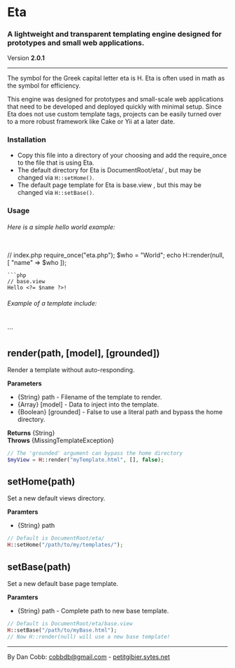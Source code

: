 # Eta
### A lightweight and transparent templating engine designed for prototypes and small web applications.
Version **2.0.1**

---
The symbol for the Greek capital letter eta is H. Eta is often used in math as the symbol for efficiency.

This engine was designed for prototypes and small-scale web applications that need to be developed and deployed quickly with minimal setup. Since Eta does not use custom template tags, projects can be easily turned over to a more robust framework like Cake or Yii at a later date.

### Installation
* Copy this file into a directory of your choosing and add the require_once to the file that is using Eta.
* The default directory for Eta is DocumentRoot/eta/ , but may be changed via ```H::setHome()```.
* The default page template for Eta is base.view , but this may be changed via ```H::setBase()```.

### Usage
###### Here is a simple hello world example:
> ```php
// index.php
require_once("eta.php");
$who = "World";
echo H::render(null, [
    "name" => $who
]);
```
```php
// base.view
Hello <?= $name ?>!
```

###### Example of a template include:
> ```php
<div id="myWidget">
    <?= H::render("neatWidget.html") ?>
</div>
```


## render(path, [model], [grounded])
Render a template without auto-responding.

**Parameters**
* {String} path - Filename of the template to render.
* {Array} [model] - Data to inject into the template.
* {Boolean} [grounded] - False to use a literal path and bypass the home directory.

**Returns** {String}  
**Throws** {MissingTemplateException}

```php
// The 'grounded' argument can bypass the home directory
$myView = H::render("myTemplate.html", [], false);
```


## setHome(path)
Set a new default views directory.

**Paramters**
* {String} path

```php
// Default is DocumentRoot/eta/
H::setHome("/path/to/my/templates/");
```


## setBase(path)
Set a new default base page template.

**Paramters**
* {String} path - Complete path to new base template.

```php
// Default is DocumentRoot/eta/base.view
H::setBase("/path/to/myBase.html");
// Now H::render(null) will use a new base template!
```

---
By Dan Cobb: <cobbdb@gmail.com> - [petitgibier.sytes.net](http://petitgibier.sytes.net)
